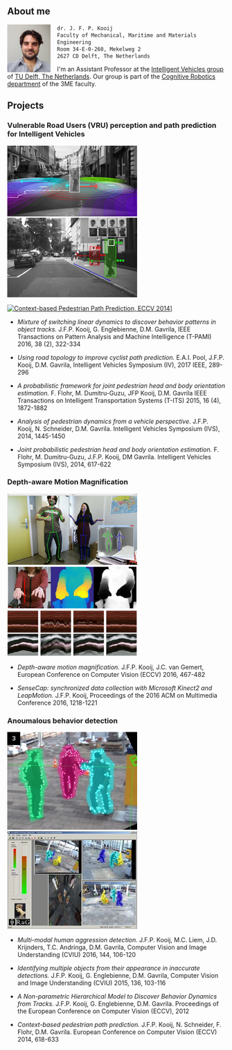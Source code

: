 ## About me

<img src="files/IMG_20170623_030415265_BURST000_COVER_TOP_rect.jpg" width="100px" style="float: left; padding-right: 15px;"/>

    dr. J. F. P. Kooij
    Faculty of Mechanical, Maritime and Materials Engineering
    Room 34-E-0-260, Mekelweg 2
    2627 CD Delft, The Netherlands

<div style="clear: all;" />

I'm an Assistant Professor at the [Intelligent Vehicles group](http://intelligent-vehicles.org/) of [TU Delft, The Netherlands](https://www.tudelft.nl/). Our group is part of the [Cognitive Robotics department](http://cor.tudelft.nl/) of the 3ME faculty.


## Projects

### Vulnerable Road Users (VRU) perception and path prediction for Intelligent Vehicles

![Pedestrian dynamics in camera](/files/iv2014/dynamics_in_camera_example.resized.png)
![Pedestrian dynamics in camera](/files/eccv2016/scen_illu.resized.png)


[![Context-based Pedestrian Path Prediction, ECCV 2014](http://img.youtube.com/vi/e5aVSBWvfUY/0.jpg)](http://www.youtube.com/watch?v=e5aVSBWvfUY "Context-based Pedestrian Path Prediction, ECCV 2014")]

-	*Mixture of switching linear dynamics to discover behavior patterns in object tracks.* J.F.P. Kooij, G. Englebienne, D.M. Gavrila, IEEE Transactions on Pattern Analysis and Machine Intelligence (T-PAMI) 2016, 38 (2), 322-334

-	*Using road topology to improve cyclist path prediction.* E.A.I. Pool, J.F.P. Kooij, D.M. Gavrila, Intelligent Vehicles Symposium (IV), 2017 IEEE, 289-296

-	*A probabilistic framework for joint pedestrian head and body orientation estimation.* F. Flohr, M. Dumitru-Guzu, JFP Kooij, D.M. Gavrila IEEE Transactions on Intelligent Transportation Systems (T-ITS) 2015, 16 (4), 1872-1882

-	*Analysis of pedestrian dynamics from a vehicle perspective.* J.F.P. Kooij, N. Schneider, D.M. Gavrila. Intelligent Vehicles Symposium (IVS), 2014, 1445-1450

-	*Joint probabilistic pedestrian head and body orientation estimation.* F. Flohr, M. Dumitru-Guzu, J.F.P. Kooij, DM Gavrila. Intelligent Vehicles Symposium (IVS), 2014, 617-622

### Depth-aware Motion Magnification

![SenseCap for Kinect2 recording](/files/momag/example_kinect_color_depth.resized.png)
![Depth-Aware motion magnification](/files/momag/eccv2016-fig1-top-standalone.resized.png)
![Depth-Aware Motion Magnification](/files/momag/eccv2016-fig1-bottom-standalon.resized.png)

-	*Depth-aware motion magnification.* J.F.P. Kooij, J.C. van Gemert, European Conference on Computer Vision (ECCV) 2016, 467-482

-	*SenseCap: synchronized data collection with Microsoft Kinect2 and LeapMotion.* J.F.P. Kooij, Proceedings of the 2016 ACM on Multimedia Conference 2016, 1218-1221

### Anoumalous behavior detection

![CASSANDRA](/files/cassandra/scaled_scenario10-2_0000001640_0.resized.jpg)
![CASSANDRA](/files/cassandra/cassandra_prototype.resized.jpg)

-	*Multi-modal human aggression detection.* J.F.P. Kooij, M.C. Liem, J.D. Krijnders, T.C. Andringa, D.M. Gavrila, Computer Vision and Image Understanding (CVIU) 2016, 144, 106-120

-	*Identifying multiple objects from their appearance in inaccurate detections.* J.F.P. Kooij, G. Englebienne, D.M. Gavrila, Computer Vision and Image Understanding (CVIU) 2015, 136, 103-116

-	*A Non-parametric Hierarchical Model to Discover Behavior Dynamics from Tracks.* J.F.P. Kooij, G. Englebienne, D.M. Gavrila. Proceedings of the European Conference on Computer Vision (ECCV), 2012
-	*Context-based pedestrian path prediction.* J.F.P. Kooij, N. Schneider, F. Flohr, D.M. Gavrila. European Conference on Computer Vision (ECCV) 2014, 618-633


